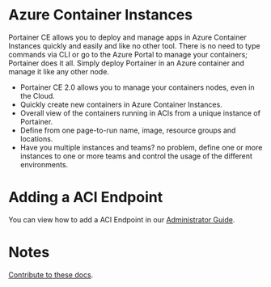 # Azure Container Instances

Portainer CE allows you to deploy and manage apps in Azure Container Instances quickly and easily and like no other tool. There is no need to type commands via CLI or go to the Azure Portal to manage your containers; Portainer does it all. Simply deploy Portainer in an Azure container and manage it like any other node.

* Portainer CE 2.0 allows you to manage your containers nodes, even in the Cloud.
* Quickly create new containers in Azure Container Instances.
* Overall view of the containers running in ACIs from a unique instance of Portainer.
* Define from one page-to-run name, image, resource groups and locations.
* Have you multiple instances and teams? no problem, define one or more instances to one or more teams and control the usage of the different environments.

# Adding a ACI Endpoint

You can view how to add a ACI Endpoint in our [Administrator Guide](/v2.0-be-be/endpoints/aci.md).

# Notes

[Contribute to these docs](https://github.com/portainer/portainer-docs/blob/master/contributing.md).
